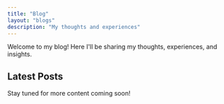 ```yaml
---
title: "Blog"
layout: "blogs"
description: "My thoughts and experiences"
---
```


Welcome to my blog! Here I'll be sharing my thoughts, experiences, and insights.

## Latest Posts

Stay tuned for more content coming soon!